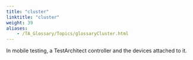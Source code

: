 ```yaml
--- 
title: "cluster"
linktitle: "cluster"
weight: 39
aliases: 
    - /TA_Glossary/Topics/glossaryCluster.html
---
```


In mobile testing, a TestArchitect controller and the devices attached to it.

